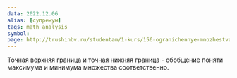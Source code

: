 ```yaml
---
data: 2022.12.06
alias: [супремум]
tags: math analysis
symbol:
page: http://trushinbv.ru/studentam/1-kurs/156-ogranichennye-mnozhestva-supremum-i-infimum
---
```

Точная верхняя граница и точная нижняя граница - обобщение поняти максимума и минимума множества соответственно.
